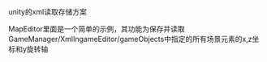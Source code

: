unity的xml读取存储方案

MapEditor里面是一个简单的示例，其功能为保存并读取GameManager/XmlIngameEditor/gameObjects中指定的所有场景元素的x,z坐标和y旋转轴